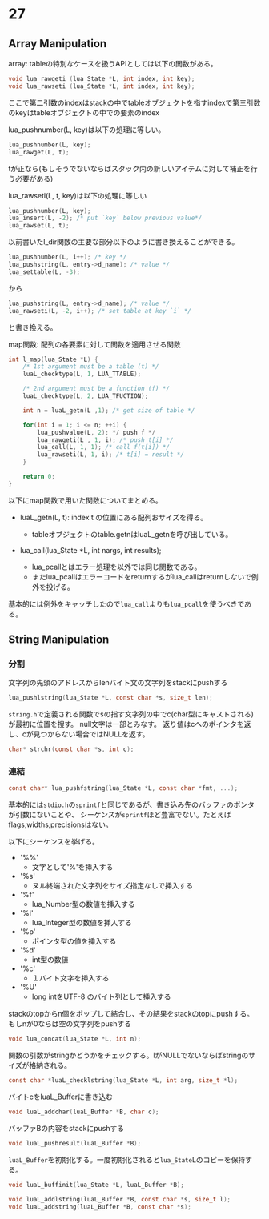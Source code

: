 # 27

## Array Manipulation

array: tableの特別なケースを扱うAPIとしては以下の関数がある。

```C
void lua_rawgeti (lua_State *L, int index, int key);
void lua_rawseti (lua_State *L, int index, int key);
```

ここで第二引数のindexはstackの中でtableオブジェクトを指すindexで第三引数のkeyはtableオブジェクトの中での要素のindex

lua_pushnumber(L, key)は以下の処理に等しい。

```C
lua_pushnumber(L, key);
lua_rawget(L, t);
```

tが正なら(もしそうでないならばスタック内の新しいアイテムに対して補正を行う必要がある)

lua_rawseti(L, t, key)は以下の処理に等しい

```C
lua_pushnumber(L, key);
lua_insert(L, -2); /* put `key` below previous value*/
lua_rawset(L, t);
```

以前書いたl_dir関数の主要な部分以下のように書き換えることができる。

```C
lua_pushnumber(L, i++); /* key */
lua_pushstring(L, entry->d_name); /* value */
lua_settable(L, -3);
```

から

```C
lua_pushstring(L, entry->d_name); /* value */
lua_rawseti(L, -2, i++); /* set table at key `i` */
```

と書き換える。

map関数: 配列の各要素に対して関数を適用させる関数

```C
int l_map(lua_State *L) {
    /* 1st argument must be a table (t) */
    luaL_checktype(L, 1, LUA_TTABLE);

    /* 2nd argument must be a function (f) */
    luaL_checktype(L, 2, LUA_TFUCTION);

    int n = luaL_getn(L ,1); /* get size of table */ 

    for(int i = 1; i <= n; ++i) {
        lua_pushvalue(L, 2); */ push f */
        lua_rawgeti(L , 1, i); /* push t[i] */
        lua_call(L, 1, 1); /* call f(t[i]) */
        lua_rawseti(L, 1, i); /* t[i] = result */
    }

    return 0;
}
```

以下にmap関数で用いた関数についてまとめる。

- luaL_getn(L, t): index t の位置にある配列おサイズを得る。
    - tableオブジェクトのtable.getnはluaL_getnを呼び出している。 

- lua_call(lua_State \*L, int nargs, int results);
    - lua_pcallとはエラー処理を以外では同じ関数である。
    - またlua_pcallはエラーコードをreturnするがlua_callはreturnしないで例外を投げる。

基本的には例外をキャッチしたので`lua_call`よりも`lua_pcall`を使うべきである。

## String Manipulation 

### 分割

文字列の先頭のアドレスからlenバイト文の文字列をstackにpushする

```C
lua_pushlstring(lua_State *L, const char *s, size_t len);
```

`string.h`で定義される関数でsの指す文字列の中でc(char型にキャストされる)が最初に位置を捜す。
null文字は一部とみなす。
返り値はcへのポインタを返し、cが見つからない場合ではNULLを返す。

```C
char* strchr(const char *s, int c);
```

### 連結

```C
const char* lua_pushfstring(lua_State *L, const char *fmt, ...);
```

基本的には`stdio.h`の`sprintf`と同じであるが、書き込み先のバッファのポンタが引数にないことや、
シーケンスが`sprintf`ほど豊富でない。たとえばflags,widths,precisionsはない。

以下にシーケンスを挙げる。

- '%%'
    - 文字として'%'を挿入する
- '%s' 
    - ヌル終端された文字列をサイズ指定なしで挿入する
- '%f'
    - lua_Number型の数値を挿入する
- '%I'
    - lua_Integer型の数値を挿入する 
- '%p'
    - ポインタ型の値を挿入する
- '%d'
    - int型の数値
- '%c'
    - １バイト文字を挿入する
- '%U'
    - long intをUTF-8 のバイト列として挿入する

stackのtopからn個をポップして結合し、その結果をstackのtopにpushする。
もしnが0ならば空の文字列をpushする

```C
void lua_concat(lua_State *L, int n);
```

関数の引数がstringかどうかをチェックする。lがNULLでないならばstringのサイズが格納される。

```C
const char *luaL_checklstring(lua_State *L, int arg, size_t *l);
```

バイトcをluaL_Bufferに書き込む

```C
void luaL_addchar(luaL_Buffer *B, char c);
```

バッファBの内容をstackにpushする

```C
void luaL_pushresult(luaL_Buffer *B);
```
`luaL_Buffer`を初期化する。一度初期化されると`lua_State`Lのコピーを保持する。

```C
void luaL_buffinit(lua_State *L, luaL_Buffer *B);
```

```C
void luaL_addlstring(luaL_Buffer *B, const char *s, size_t l);
void luaL_addstring(luaL_Buffer *B, const char *s);
```
